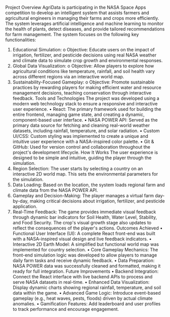 Project Overview
AgriData is participating in the NASA Space Apps competition to develop an intelligent system that assists farmers and agricultural engineers in managing their farms and crops more efficiently. The system leverages artificial intelligence and machine learning to monitor the health of plants, detect diseases, and provide tailored recommendations for farm management. The system focuses on the following key functionalities:
1.	Educational Simulation:
o	Objective: Educate users on the impact of irrigation, fertilizer, and pesticide decisions using real NASA weather and climate data to simulate crop growth and environmental responses.
2.	Global Data Visualization:
o	Objective: Allow players to explore how agricultural conditions like temperature, rainfall, and soil health vary across different regions via an interactive world map.
3.	Sustainability-Focused Gameplay:
o	Objective: Promote sustainable practices by rewarding players for making efficient water and resource management decisions, teaching conservation through interactive feedback.
Tools and Technologies
The project was developed using a modern web technology stack to ensure a responsive and interactive user experience.
•	React: The primary framework used for building the entire frontend, managing game state, and creating a dynamic, component-based user interface.
•	NASA POWER API: Served as the primary data source for fetching and cleaning real-world weather datasets, including rainfall, temperature, and solar radiation.
•	Custom UI/CSS: Custom styling was implemented to create a unique and intuitive user experience with a NASA-inspired color palette.
•	Git & GitHub: Used for version control and collaboration throughout the project's development lifecycle.
How It Works
The user experience is designed to be simple and intuitive, guiding the player through the simulation.
1.	Region Selection: The user starts by selecting a country on an interactive 2D world map. This sets the environmental parameters for the simulation.
2.	Data Loading: Based on the location, the system loads regional farm and climate data from the NASA POWER API.
3.	Gameplay and Decision-Making: The player manages a virtual farm day-by-day, making critical decisions about irrigation, fertilizer, and pesticide application.
4.	Real-Time Feedback: The game provides immediate visual feedback through dynamic bar indicators for Soil Health, Water Level, Stability, and Food Security. The crop's visual growth stage also updates to reflect the consequences of the player's actions.
Outcomes Achieved
•	Functional User Interface (UI): A complete React front-end was built with a NASA-inspired visual design and live feedback indicators.
•	Interactive 2D Earth Model: A simplified but functional world map was implemented for country selection.
•	Core Gameplay Mechanics: The front-end simulation logic was developed to allow players to manage daily farm tasks and receive dynamic feedback.
•	Data Preparation: NASA POWER data was successfully cleaned and formatted, making it ready for full integration.
Future Improvements
•	Backend Integration: Connect the React interface with live backend APIs to process and serve NASA datasets in real-time.
•	Enhanced Data Visualization: Display dynamic charts showing regional rainfall, temperature, and soil data within the game.
•	Advanced Game Logic: Introduce event-based gameplay (e.g., heat waves, pests, floods) driven by actual climate anomalies.
•	Gamification Features: Add leaderboard and user profiles to track performance and encourage engagement.

